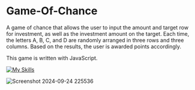 # Game-Of-Chance

A game of chance that allows the user to input the amount and target row for investment, as well as the investment amount on the target. Each time, the letters A, B, C, and D are randomly arranged in three rows and three columns. Based on the results, the user is awarded points accordingly.

This game is written with JavaScript.

[![My Skills](https://skillicons.dev/icons?i=js)](https://skillicons.dev)

![Screenshot 2024-09-24 225536](https://github.com/user-attachments/assets/1b5ca851-c98a-4428-9c65-1c76f0b71fe9)
